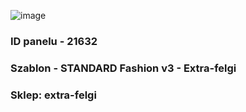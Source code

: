 ![image](https://user-images.githubusercontent.com/110167464/222439625-465c6d68-fed6-466c-9625-1f8ebea4923e.png)
### ID panelu - 21632
### Szablon - STANDARD Fashion v3 - Extra-felgi
### Sklep: extra-felgi
